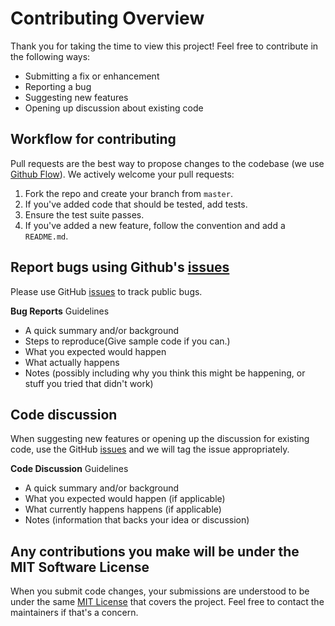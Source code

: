 # Contributing Overview
Thank you for taking the time to view this project!  Feel free to contribute in the following ways:

- Submitting a fix or enhancement
- Reporting a bug
- Suggesting new features
- Opening up discussion about existing code

## Workflow for contributing
Pull requests are the best way to propose changes to the codebase (we use [Github Flow](https://guides.github.com/introduction/flow/index.html)). We actively welcome your pull requests:

1. Fork the repo and create your branch from `master`.
2. If you've added code that should be tested, add tests.
3. Ensure the test suite passes.
4. If you've added a new feature, follow the convention and add a `README.md`.

## Report bugs using Github's [issues](https://github.com/martinvnavarro/csharp-design-patterns/issues)
Please use GitHub [issues](https://github.com/martinvnavarro/csharp-design-patterns/issues) to track public bugs.

**Bug Reports** Guidelines

- A quick summary and/or background
- Steps to reproduce(Give sample code if you can.)
- What you expected would happen
- What actually happens
- Notes (possibly including why you think this might be happening, or stuff you tried that didn't work)

## Code discussion ##
When suggesting new features or opening up the discussion for existing code, use the GitHub [issues](https://github.com/martinvnavarro/csharp-design-patterns/issues) and we will tag the issue appropriately.

**Code Discussion** Guidelines

- A quick summary and/or background
- What you expected would happen (if applicable)
- What currently happens happens (if applicable)
- Notes (information that backs your idea or discussion)

## Any contributions you make will be under the MIT Software License
When you submit code changes, your submissions are understood to be under the same [MIT License](http://choosealicense.com/licenses/mit/) that covers the project. Feel free to contact the maintainers if that's a concern.